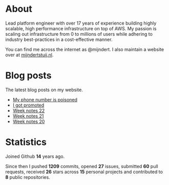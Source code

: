 # About

Lead platform engineer with over 17 years of experience building highly scalable, high performance infrastructure on top of AWS. My passion is scaling out infrastructure from 0 to millions of users while adhering to industry best-practices in a cost-effective manner.

You can find me across the internet as @mijndert. I also maintain a website over at [mijndertstuij.nl](https://mijndertstuij.nl/).

# Blog posts

The latest blog posts on my website.

<!-- BLOGPOSTS:START -->
- [My phone number is poisoned](https://mijndertstuij.nl/posts/my-phone-number-is-poisoned/)
- [I got promoted](https://mijndertstuij.nl/posts/i-got-promoted-to-lead/)
- [Week notes 22](https://mijndertstuij.nl/posts/week-notes-22/)
- [Week notes 21](https://mijndertstuij.nl/posts/week-notes-21/)
- [Week notes 20](https://mijndertstuij.nl/posts/week-notes-20/)
<!-- BLOGPOSTS:END -->

# Statistics

Joined Github **14** years ago.

Since then I pushed **1209** commits, opened **27** issues, submitted **60** pull requests, received **26** stars across **15** personal projects and contributed to **8** public repositories.
